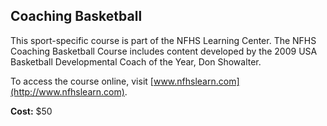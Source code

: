 <!-- Section: Coaching Basketball -->

## Coaching Basketball

This sport-specific course is part of the NFHS Learning Center. The NFHS Coaching Basketball Course includes content developed by the 2009 USA Basketball Developmental Coach of the Year, Don Showalter. 

To access the course online, visit [www.nfhslearn.com](http://www.nfhslearn.com).

**Cost:** $50